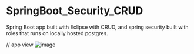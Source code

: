 # SpringBoot_Security_CRUD
Spring Boot app built with Eclipse with CRUD, and spring security built with roles that runs on locally hosted postgres.

// app view
![image](https://github.com/JohnMorphy/SpringBoot_Security_CRUD/assets/92916894/d707020a-ba53-4652-bb07-4a6a88efbdb7)


